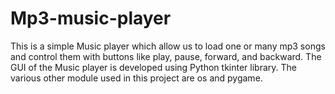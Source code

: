 # Mp3-music-player
This is a simple Music player which allow us to load one or many mp3 songs and control them with buttons like play, pause, forward, and backward.
The GUI of the Music player is developed using Python tkinter library.
The various other module used in this project are os and pygame.
